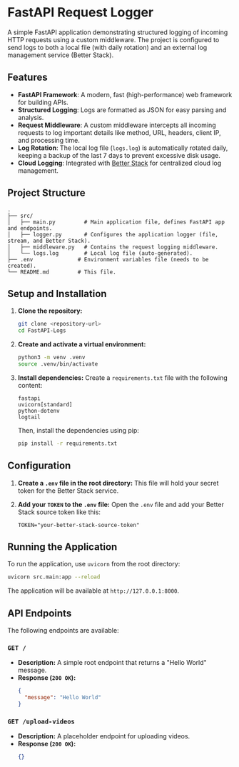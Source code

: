 # FastAPI Request Logger

A simple FastAPI application demonstrating structured logging of incoming HTTP requests using a custom middleware. The project is configured to send logs to both a local file (with daily rotation) and an external log management service (Better Stack).

## Features

- **FastAPI Framework**: A modern, fast (high-performance) web framework for building APIs.
- **Structured Logging**: Logs are formatted as JSON for easy parsing and analysis.
- **Request Middleware**: A custom middleware intercepts all incoming requests to log important details like method, URL, headers, client IP, and processing time.
- **Log Rotation**: The local log file (`logs.log`) is automatically rotated daily, keeping a backup of the last 7 days to prevent excessive disk usage.
- **Cloud Logging**: Integrated with [Better Stack](https://betterstack.com/logtail) for centralized cloud log management.

## Project Structure

```
.
├── src/
│   ├── main.py         # Main application file, defines FastAPI app and endpoints.
│   ├── logger.py       # Configures the application logger (file, stream, and Better Stack).
│   ├── middleware.py   # Contains the request logging middleware.
│   └── logs.log        # Local log file (auto-generated).
├── .env              # Environment variables file (needs to be created).
└── README.md         # This file.
```

## Setup and Installation

1.  **Clone the repository:**
    ```bash
    git clone <repository-url>
    cd FastAPI-Logs
    ```

2.  **Create and activate a virtual environment:**
    ```bash
    python3 -m venv .venv
    source .venv/bin/activate
    ```

3.  **Install dependencies:**
    Create a `requirements.txt` file with the following content:
    ```
    fastapi
    uvicorn[standard]
    python-dotenv
    logtail
    ```
    Then, install the dependencies using pip:
    ```bash
    pip install -r requirements.txt
    ```

## Configuration

1.  **Create a `.env` file in the root directory:**
    This file will hold your secret token for the Better Stack service.

2.  **Add your `TOKEN` to the `.env` file:**
    Open the `.env` file and add your Better Stack source token like this:
    ```
    TOKEN="your-better-stack-source-token"
    ```

## Running the Application

To run the application, use `uvicorn` from the root directory:

```bash
uvicorn src.main:app --reload
```

The application will be available at `http://127.0.0.1:8000`.

## API Endpoints

The following endpoints are available:

### `GET /`

- **Description:** A simple root endpoint that returns a "Hello World" message.
- **Response (`200 OK`):**
  ```json
  {
    "message": "Hello World"
  }
  ```

### `GET /upload-videos`

- **Description:** A placeholder endpoint for uploading videos.
- **Response (`200 OK`):**
  ```json
  {}
  ```
